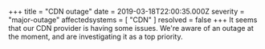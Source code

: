 +++
title = "CDN outage"
date = 2019-03-18T22:00:35.000Z
severity = "major-outage"
affectedsystems = [
  "CDN"
]
resolved = false
+++
It seems that our CDN provider is having some issues. We're aware of an outage at the moment, and are investigating it as a top priority. 
